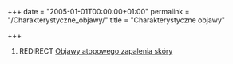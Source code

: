 +++
date = "2005-01-01T00:00:00+01:00"
permalink = "/Charakterystyczne_objawy/"
title = "Charakterystyczne objawy"

+++

1.  REDIRECT [Objawy atopowego zapalenia skóry](/atopedia/Objawy_atopowego_zapalenia_skóry "wikilink")
